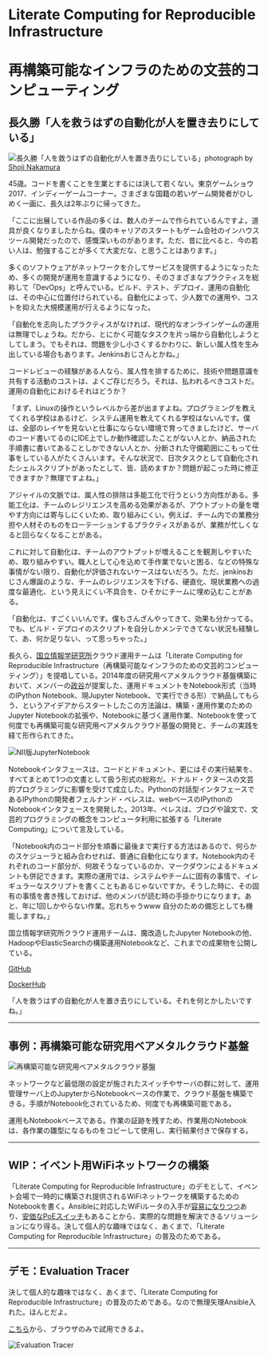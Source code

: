 # Literate Computing for Reproducible Infrastructure
# 再構築可能なインフラのための文芸的コンピューティング
## 長久勝「人を救うはずの自動化が人を置き去りにしている」

![長久勝「人を救うはずの自動化が人を置き去りにしている」](tgs2017.jpg)photograph by [Shoji Nakamura](http://nigoro.jp/ja/)

45歳。コードを書くことを生業とするには決して若くない。東京ゲームショウ2017、インディーゲームコーナー。さまざまな国籍の若いゲーム開発者がひしめく一画に、長久は2年ぶりに帰ってきた。

「ここに出展している作品の多くは、数人のチームで作られているんですよ。道具が良くなりましたからね。僕のキャリアのスタートもゲーム会社のインハウスツール開発だったので、感慨深いものがあります。ただ、昔に比べると、今の若い人は、勉強することが多くて大変だな、と思うことはあります。」

多くのソフトウェアがネットワークを介してサービスを提供するようになったため、多くの開発が運用を意識するようになり、そのさまざまなプラクティスを総称して「DevOps」と呼んでいる。ビルド、テスト、デプロイ、運用の自動化は、その中心に位置付けられている。自動化によって、少人数での運用や、コストを抑えた大規模運用が行えるようになった。

「自動化を志向したプラクティスがなければ、現代的なオンラインゲームの運用は無理でしょうね。だから、とにかく可能なタスクを片っ端から自動化しようとしてしまう。でもそれは、問題を少し小さくするかわりに、新しい属人性を生み出している場合もあります。Jenkinsおじさんとかね。」

コードレビューの経験がある人なら、属人性を排するために、技術や問題意識を共有する活動のコストは、よくご存じだろう。それは、払われるべきコストだ。運用の自動化におけるそれはどうか？

「まず、Linuxの操作というレベルから差が出ますよね。プログラミングを教えてくれる学校はあるけど、システム運用を教えてくれる学校はないんです。僕は、全部のレイヤを見ないと仕事にならない環境で育ってきましたけど、サーバのコード書いてるのにIDE上でしか動作確認したことがない人とか、納品された手順書に書いてあることしかできない人とか、分断された守備範囲にこもって仕事をしている人がたくさんいます。そんな状況で、日次タスクとして自動化されたシェルスクリプトがあったとして、皆、読めますか？問題が起こった時に修正できますか？無理ですよね。」

アジャイルの文脈では、属人性の排除は多能工化で行うという方向性がある。多能工化は、チームのレジリエンスを高める効果があるが、アウトプットの量を増やす方向には寄与しにくいため、取り組みにくい。例えば、チーム内での業務分担や人材そのものをローテーションするプラクティスがあるが、業務が忙しくなると回らなくなることがある。

これに対して自動化は、チームのアウトプットが増えることを観測しやすいため、取り組みやすい。職人として心を込めて手作業でないと困る、などの特殊な事情がない限り、自動化が評価されないケースはないだろう。ただ、jenkinsおじさん爆誕のような、チームのレジリエンスを下げる、硬直化、現状業務への過度な最適化、という見えにくい不具合を、ひそかにチームに埋め込むことがある。

「自動化は、すごくいいんです。僕もさんざんやってきて、効果も分かってる。でも、ビルド・デプロイのスクリプトを自分しかメンテできてない状況も経験して、あ、何か足りない、って思っちゃった。」

長久ら、[国立情報学研究所](https://www.nii.ac.jp/)クラウド運用チームは「Literate Computing for Reproducible Infrastructure（再構築可能なインフラのための文芸的コンピューティング）」を提唱している。2014年度の研究用ベアメタルクラウド基盤構築において、メンバーの[政谷](https://conferences.oreilly.com/jupyter/jup-ny/public/schedule/speaker/197779)が提案した、運用ドキュメントをNotebook形式（当時のIPython Notebook、現Jupyter Notebook、で実行できる形）で納品してもらう、というアイデアからスタートしたこの方法論は、構築・運用作業のためのJupyter Notebookの拡張や、Notebookに基づく運用作業、Notebookを使って何度でも再構築可能な研究用ベアメタルクラウド基盤の開発と、チームの実践を経て形作られてきた。

![NII版JupyterNotebook](lcnb.png)

Notebookインタフェースは、コードとドキュメント、更にはその実行結果を、すべてまとめて1つの文書として扱う形式の総称だ。ドナルド・クヌースの文芸的プログラミングに影響を受けて成立した。Pythonの対話型インタフェースであるIPythonの開発者フェルナンド・ペレスは、webベースのIPythonのNotebookインタフェースを開発した。2013年、ペレスは、ブログや論文で、文芸的プログラミングの概念をコンピュータ利用に拡張する「Literate Computing」について言及している。

「Notebook内のコード部分を順番に最後まで実行する方法はあるので、何らかのスケジューラと組み合わせれば、普通に自動化になります。Notebook内のそれぞれのコード部分が、何故そうなっているのか、マークダウンによるドキュメントも併記できます。実際の運用では、システムやチームに固有の事情で、イレギュラーなスクリプトを書くこともあるじゃないですか。そうした時に、その固有の事情を書き残しておけば、他のメンバが読む時の手掛かりになります。あと、年に1回しかやらない作業。忘れちゃうwww 自分のための備忘としても機能しますね。」

国立情報学研究所クラウド運用チームは、魔改造したJupyter Notebookの他、HadoopやElasticSearchの構築運用Notebookなど、これまでの成果物を公開している。

[GitHub](https://github.com/NII-cloud-operation)

[DockerHub](https://hub.docker.com/u/niicloudoperation/)

「人を救うはずの自動化が人を置き去りにしている。それを何とかしたいですね。」

----

## 事例：再構築可能な研究用ベアメタルクラウド基盤

![再構築可能な研究用ベアメタルクラウド基盤](abc.png)

ネットワークなど最低限の設定が施されたスイッチやサーバの群に対して、運用管理サーバ上のJupyterからNotebookベースの作業で、クラウド基盤を構築できる。手順がNotebook化されているため、何度でも再構築可能である。

運用もNotebookベースである。作業の証跡を残すため、作業用のNotebookは、各作業の雛型になるものをコピーして使用し、実行結果付きで保存する。

----

## WIP：イベント用WiFiネットワークの構築

「Literate Computing for Reproducible Infrastructure」のデモとして、イベント会場で一時的に構築され提供されるWiFiネットワークを構築するためのNotebookを書く。Ansibleに対応したWiFiルータの入手が[容易になりつつ](https://page.auctions.yahoo.co.jp/jp/auction/t535192923)あり、[安価なPoEスイッチ](https://www.amazon.co.jp/gp/product/B01ABQIH9I/)もあることから、実際的な問題を解決できるソリューションになり得る。決して個人的な趣味ではなく、あくまで、「Literate Computing for Reproducible Infrastructure」の普及のためである。

----

## デモ：Evaluation Tracer

決して個人的な趣味ではなく、あくまで、「Literate Computing for Reproducible Infrastructure」の普及のためである。なので無理矢理Ansible入れた。ほんとだよ。

[こちら](README.md)から、ブラウザのみで試用できるよ。

![Evaluation Tracer](example.png)
